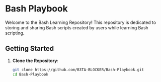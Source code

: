 # Bash Playbook

Welcome to the Bash Learning Repository! This repository is dedicated to storing and sharing Bash scripts created by users while learning Bash scripting.

## Getting Started

1. **Clone the Repository:**
   ```bash
   git clone https://github.com/B3TA-BLOCKER/Bash-Playbook.git
   cd Bash-Playbook



